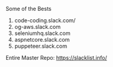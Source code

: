 Some of the Bests
1. code-coding.slack.com/
2. og-aws.slack.com
3. seleniumhq.slack.com
4. aspnetcore.slack.com
5. puppeteer.slack.com

Entire Master Repo:
https://slacklist.info/

